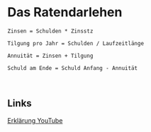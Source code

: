 # Das Ratendarlehen

    Zinsen = Schulden * Zinsstz  

    Tilgung pro Jahr = Schulden / Laufzeitlänge 

    Annuität = Zinsen + Tilgung  

    Schuld am Ende = Schuld Anfang - Annuität  

<br>

## Links
[Erklärung YouTube](https://www.youtube.com/watch?v=HTQ20LDJudQ)
